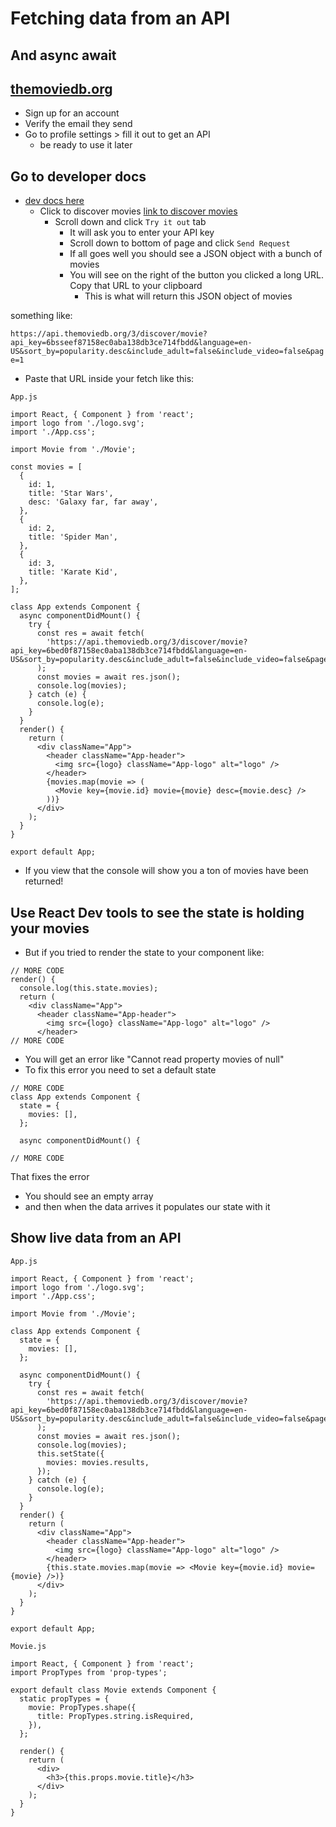 # Fetching data from an API
## And async await

## [themoviedb.org](https://www.themoviedb.org/login)
* Sign up for an account
* Verify the email they send
* Go to profile settings > fill it out to get an API
    - be ready to use it later

## Go to developer docs
* [dev docs here](https://developers.themoviedb.org/3/getting-started/introduction)
    - Click to discover movies [link to discover movies](https://developers.themoviedb.org/3/discover/movie-discover)
        + Scroll down and click `Try it out` tab
            * It will ask you to enter your API key
            * Scroll down to bottom of page and click `Send Request`
            * If all goes well you should see a JSON object with a bunch of movies
            * You will see on the right of the button you clicked a long URL. Copy that URL to your clipboard
                - This is what will return this JSON object of movies

something like:

`https://api.themoviedb.org/3/discover/movie?api_key=6bsseef87158ec0aba138db3ce714fbdd&language=en-US&sort_by=popularity.desc&include_adult=false&include_video=false&page=1`

* Paste that URL inside your fetch like this:

`App.js`

```
import React, { Component } from 'react';
import logo from './logo.svg';
import './App.css';

import Movie from './Movie';

const movies = [
  {
    id: 1,
    title: 'Star Wars',
    desc: 'Galaxy far, far away',
  },
  {
    id: 2,
    title: 'Spider Man',
  },
  {
    id: 3,
    title: 'Karate Kid',
  },
];

class App extends Component {
  async componentDidMount() {
    try {
      const res = await fetch(
        'https://api.themoviedb.org/3/discover/movie?api_key=6bed0f87158ec0aba138db3ce714fbdd&language=en-US&sort_by=popularity.desc&include_adult=false&include_video=false&page=1'
      );
      const movies = await res.json();
      console.log(movies);
    } catch (e) {
      console.log(e);
    }
  }
  render() {
    return (
      <div className="App">
        <header className="App-header">
          <img src={logo} className="App-logo" alt="logo" />
        </header>
        {movies.map(movie => (
          <Movie key={movie.id} movie={movie} desc={movie.desc} />
        ))}
      </div>
    );
  }
}

export default App;
```

* If you view that the console will show you a ton of movies have been returned!

## Use React Dev tools to see the state is holding your movies
* But if you tried to render the state to your component like:

```
// MORE CODE
render() {
  console.log(this.state.movies);
  return (
    <div className="App">
      <header className="App-header">
        <img src={logo} className="App-logo" alt="logo" />
      </header>
// MORE CODE
```

* You will get an error like "Cannot read property movies of null"
* To fix this error you need to set a default state

```
// MORE CODE
class App extends Component {
  state = {
    movies: [],
  };

  async componentDidMount() {

// MORE CODE
```

That fixes the error
* You should see an empty array
* and then when the data arrives it populates our state with it

## Show live data from an API

`App.js`

```
import React, { Component } from 'react';
import logo from './logo.svg';
import './App.css';

import Movie from './Movie';

class App extends Component {
  state = {
    movies: [],
  };

  async componentDidMount() {
    try {
      const res = await fetch(
        'https://api.themoviedb.org/3/discover/movie?api_key=6bed0f87158ec0aba138db3ce714fbdd&language=en-US&sort_by=popularity.desc&include_adult=false&include_video=false&page=1'
      );
      const movies = await res.json();
      console.log(movies);
      this.setState({
        movies: movies.results,
      });
    } catch (e) {
      console.log(e);
    }
  }
  render() {
    return (
      <div className="App">
        <header className="App-header">
          <img src={logo} className="App-logo" alt="logo" />
        </header>
        {this.state.movies.map(movie => <Movie key={movie.id} movie={movie} />)}
      </div>
    );
  }
}

export default App;
```

`Movie.js`

```
import React, { Component } from 'react';
import PropTypes from 'prop-types';

export default class Movie extends Component {
  static propTypes = {
    movie: PropTypes.shape({
      title: PropTypes.string.isRequired,
    }),
  };

  render() {
    return (
      <div>
        <h3>{this.props.movie.title}</h3>
      </div>
    );
  }
}
```


